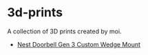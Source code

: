 # 3d-prints
A collection of 3D prints created by moi.

* [Nest Doorbell Gen 3 Custom Wedge Mount](./nest_doorbell_gen3_wedge/README.md)
